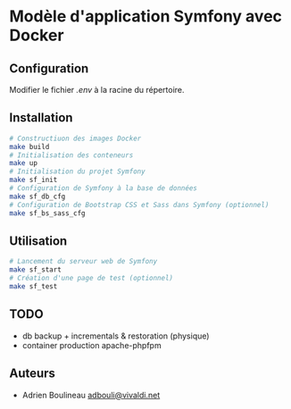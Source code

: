 # Modèle d'application Symfony avec Docker

## Configuration
Modifier le fichier *.env* à la racine du répertoire.

## Installation
```sh
# Constructiuon des images Docker
make build
# Initialisation des conteneurs
make up
# Initialisation du projet Symfony
make sf_init
# Configuration de Symfony à la base de données
make sf_db_cfg
# Configuration de Bootstrap CSS et Sass dans Symfony (optionnel)
make sf_bs_sass_cfg
```

## Utilisation
```sh
# Lancement du serveur web de Symfony
make sf_start
# Création d'une page de test (optionnel)
make sf_test
```

## TODO
* db backup + incrementals & restoration (physique)
* container production apache-phpfpm

## Auteurs
* Adrien Boulineau <adbouli@vivaldi.net>
